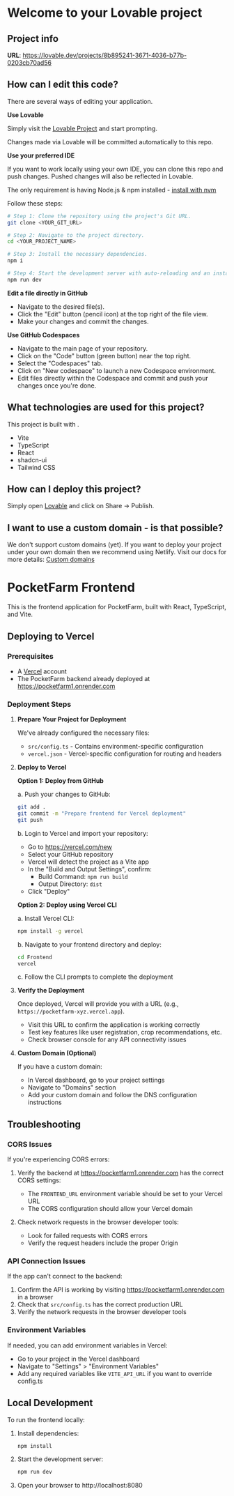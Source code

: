 # Welcome to your Lovable project

## Project info

**URL**: https://lovable.dev/projects/8b895241-3671-4036-b77b-0203cb70ad56

## How can I edit this code?

There are several ways of editing your application.

**Use Lovable**

Simply visit the [Lovable Project](https://lovable.dev/projects/8b895241-3671-4036-b77b-0203cb70ad56) and start prompting.

Changes made via Lovable will be committed automatically to this repo.

**Use your preferred IDE**

If you want to work locally using your own IDE, you can clone this repo and push changes. Pushed changes will also be reflected in Lovable.

The only requirement is having Node.js & npm installed - [install with nvm](https://github.com/nvm-sh/nvm#installing-and-updating)

Follow these steps:

```sh
# Step 1: Clone the repository using the project's Git URL.
git clone <YOUR_GIT_URL>

# Step 2: Navigate to the project directory.
cd <YOUR_PROJECT_NAME>

# Step 3: Install the necessary dependencies.
npm i

# Step 4: Start the development server with auto-reloading and an instant preview.
npm run dev
```

**Edit a file directly in GitHub**

- Navigate to the desired file(s).
- Click the "Edit" button (pencil icon) at the top right of the file view.
- Make your changes and commit the changes.

**Use GitHub Codespaces**

- Navigate to the main page of your repository.
- Click on the "Code" button (green button) near the top right.
- Select the "Codespaces" tab.
- Click on "New codespace" to launch a new Codespace environment.
- Edit files directly within the Codespace and commit and push your changes once you're done.

## What technologies are used for this project?

This project is built with .

- Vite
- TypeScript
- React
- shadcn-ui
- Tailwind CSS

## How can I deploy this project?

Simply open [Lovable](https://lovable.dev/projects/8b895241-3671-4036-b77b-0203cb70ad56) and click on Share -> Publish.

## I want to use a custom domain - is that possible?

We don't support custom domains (yet). If you want to deploy your project under your own domain then we recommend using Netlify. Visit our docs for more details: [Custom domains](https://docs.lovable.dev/tips-tricks/custom-domain/)

# PocketFarm Frontend

This is the frontend application for PocketFarm, built with React, TypeScript, and Vite.

## Deploying to Vercel

### Prerequisites

- A [Vercel](https://vercel.com/) account
- The PocketFarm backend already deployed at https://pocketfarm1.onrender.com

### Deployment Steps

1. **Prepare Your Project for Deployment**

   We've already configured the necessary files:
   - `src/config.ts` - Contains environment-specific configuration
   - `vercel.json` - Vercel-specific configuration for routing and headers

2. **Deploy to Vercel**

   **Option 1: Deploy from GitHub**
   
   a. Push your changes to GitHub:
   ```bash
   git add .
   git commit -m "Prepare frontend for Vercel deployment"
   git push
   ```
   
   b. Login to Vercel and import your repository:
   - Go to https://vercel.com/new
   - Select your GitHub repository
   - Vercel will detect the project as a Vite app
   - In the "Build and Output Settings", confirm:
     - Build Command: `npm run build`
     - Output Directory: `dist`
   - Click "Deploy"

   **Option 2: Deploy using Vercel CLI**
   
   a. Install Vercel CLI:
   ```bash
   npm install -g vercel
   ```
   
   b. Navigate to your frontend directory and deploy:
   ```bash
   cd Frontend
   vercel
   ```
   
   c. Follow the CLI prompts to complete the deployment

3. **Verify the Deployment**

   Once deployed, Vercel will provide you with a URL (e.g., `https://pocketfarm-xyz.vercel.app`).
   
   - Visit this URL to confirm the application is working correctly
   - Test key features like user registration, crop recommendations, etc.
   - Check browser console for any API connectivity issues

4. **Custom Domain (Optional)**

   If you have a custom domain:
   - In Vercel dashboard, go to your project settings
   - Navigate to "Domains" section
   - Add your custom domain and follow the DNS configuration instructions

## Troubleshooting

### CORS Issues

If you're experiencing CORS errors:

1. Verify the backend at https://pocketfarm1.onrender.com has the correct CORS settings:
   - The `FRONTEND_URL` environment variable should be set to your Vercel URL
   - The CORS configuration should allow your Vercel domain

2. Check network requests in the browser developer tools:
   - Look for failed requests with CORS errors
   - Verify the request headers include the proper Origin

### API Connection Issues

If the app can't connect to the backend:

1. Confirm the API is working by visiting https://pocketfarm1.onrender.com in a browser
2. Check that `src/config.ts` has the correct production URL
3. Verify the network requests in the browser developer tools

### Environment Variables

If needed, you can add environment variables in Vercel:
- Go to your project in the Vercel dashboard
- Navigate to "Settings" > "Environment Variables"
- Add any required variables like `VITE_API_URL` if you want to override config.ts

## Local Development

To run the frontend locally:

1. Install dependencies:
   ```bash
   npm install
   ```

2. Start the development server:
   ```bash
   npm run dev
   ```

3. Open your browser to http://localhost:8080

